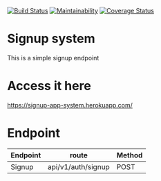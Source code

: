 [![Build Status](https://travis-ci.org/codeMarble254/simple-signup-system-flask.svg?branch=develop)](https://travis-ci.org/codeMarble254/simple-signup-system-flask)
[![Maintainability](https://api.codeclimate.com/v1/badges/1da85d645fc20a6bc803/maintainability)](https://codeclimate.com/github/codeMarble254/simple-signup-system-flask/maintainability)
[![Coverage Status](https://coveralls.io/repos/github/codeMarble254/simple-signup-system-flask/badge.svg?branch=develop)](https://coveralls.io/github/codeMarble254/simple-signup-system-flask?branch=develop)

# Signup system
This is a simple signup endpoint
# Access it here
<https://signup-app-system.herokuapp.com/>
# Endpoint

| Endpoint | route              | Method |  
|----------|--------------------|--------|
| Signup   | api/v1/auth/signup | POST   |
